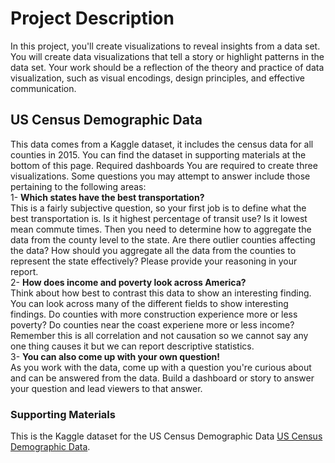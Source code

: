 # Project Description
In this project, you'll create visualizations to reveal insights from a data set. You will create data visualizations that tell a story or highlight patterns in the data set. Your work should be a reflection of the theory and practice of data visualization, such as visual encodings, design principles, and effective communication.


## US Census Demographic Data
This data comes from a Kaggle dataset, it includes the census data for all counties in 2015. You can find the dataset in supporting materials at the bottom of this page. Required dashboards
You are required to create three visualizations. Some questions you may attempt to answer include those pertaining to the following areas:  
1- **Which states have the best transportation?**  
This is a fairly subjective question, so your first job is to define what the best transportation is. Is it highest percentage of transit use? Is it lowest mean commute times. Then you need to determine how to aggregate the data from the county level to the state. Are there outlier counties affecting the data? How should you aggregate all the data from the counties to represent the state effectively? Please provide your reasoning in your report.  
2- **How does income and poverty look across America?**  
Think about how best to contrast this data to show an interesting finding. You can look across many of the different fields to show interesting findings. Do counties with more construction experience more or less poverty? Do counties near the coast experiene more or less income? Remember this is all correlation and not causation so we cannot say any one thing causes it but we can report descriptive statistics.  
3- **You can also come up with your own question!**    
As you work with the data, come up with a question you're curious about and can be answered from the data. Build a dashboard or story to answer your question and lead viewers to that answer.  


### Supporting Materials
This is the Kaggle dataset for the US Census Demographic Data [US Census Demographic Data](https://www.kaggle.com/datasets/muonneutrino/us-census-demographic-data).

